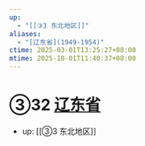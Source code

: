 ```yaml
---
up:
  - "[[③3 东北地区]]"
aliases:
  - "[辽东省](1949-1954)"
ctime: 2025-03-01T13:25:27+08:00
mtime: 2025-10-01T11:40:37+08:00
---
```


# ③32 [辽东省](1949-1954)

- up: [[③3 东北地区]]
